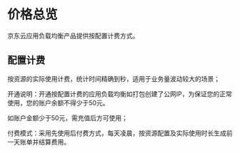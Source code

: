 # 价格总览

京东云应用负载均衡产品提供按配置计费方式。

## 配置计费

按资源的实际使用计费，统计时间精确到秒，适用于业务量波动较大的场景；

开通说明：开通按配置计费的应用负载均衡如打包创建了公网IP，为保证您的正常使用，您的账户余额不得少于50元。

如账户金额少于50元，需充值后方可使用；

付费模式：采用先使用后付费方式，每天凌晨，按资源配置及实际使用时长生成前一天账单并结算费用。

